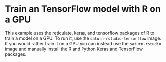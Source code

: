 # Train an TensorFlow model with R on a GPU

This example uses the reticulate, keras, and tensorflow packages of R to train a model on a GPU.
To run it, use the `saturn-rstudio-tensorflow` image. If you would rather train it on a GPU you
can instead use the `saturn-rstudio` image and manually install the R and Python Keras and TensorFlow
packages.